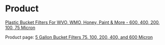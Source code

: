 # Product
[Plastic Bucket Filters For WVO, WMO, Honey, Paint & More - 600, 400, 200, 100, 75 Micron](https://youtu.be/RFrwbG1FvPI)

Product page: [5 Gallon Bucket Filters 75, 100, 200, 400, and 600 Micron](https://www.utahbiodieselsupply.com/filters5gallon.php)
